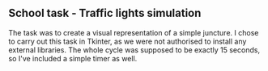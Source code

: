 ## School task - Traffic lights simulation

The task was to create a visual representation of a simple juncture.
I chose to carry out this task in Tkinter, as we were not authorised to
install any external libraries.
The whole cycle was supposed to be exactly 15 seconds, so I've included 
a simple timer as well.